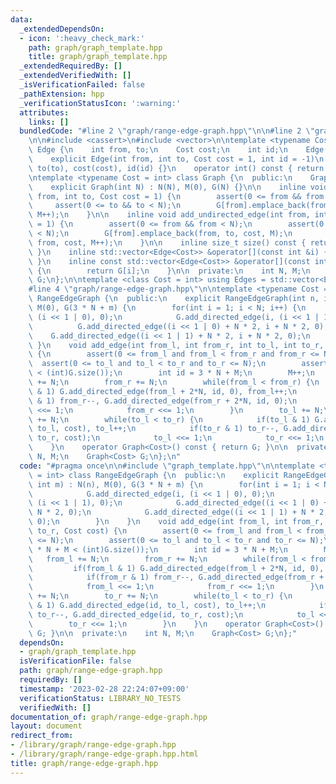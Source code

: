 ```yaml
---
data:
  _extendedDependsOn:
  - icon: ':heavy_check_mark:'
    path: graph/graph_template.hpp
    title: graph/graph_template.hpp
  _extendedRequiredBy: []
  _extendedVerifiedWith: []
  _isVerificationFailed: false
  _pathExtension: hpp
  _verificationStatusIcon: ':warning:'
  attributes:
    links: []
  bundledCode: "#line 2 \"graph/range-edge-graph.hpp\"\n\n#line 2 \"graph/graph_template.hpp\"\
    \n\n#include <cassert>\n#include <vector>\n\ntemplate <typename Cost = int> struct\
    \ Edge {\n    int from, to;\n    Cost cost;\n    int id;\n    Edge() = default;\n\
    \    explicit Edge(int from, int to, Cost cost = 1, int id = -1)\n        : from(from),\
    \ to(to), cost(cost), id(id) {}\n    operator int() const { return to; }\n};\n\
    \ntemplate <typename Cost = int> class Graph {\n  public:\n    Graph() = default;\n\
    \    explicit Graph(int N) : N(N), M(0), G(N) {}\n\n    inline void add_directed_edge(int\
    \ from, int to, Cost cost = 1) {\n        assert(0 <= from && from < N);\n   \
    \     assert(0 <= to && to < N);\n        G[from].emplace_back(from, to, cost,\
    \ M++);\n    }\n\n    inline void add_undirected_edge(int from, int to, Cost cost\
    \ = 1) {\n        assert(0 <= from && from < N);\n        assert(0 <= to && to\
    \ < N);\n        G[from].emplace_back(from, to, cost, M);\n        G[to].emplace_back(to,\
    \ from, cost, M++);\n    }\n\n    inline size_t size() const { return G.size();\
    \ }\n    inline std::vector<Edge<Cost>> &operator[](const int &i) { return G[i];\
    \ }\n    inline const std::vector<Edge<Cost>> &operator[](const int &i) const\
    \ {\n        return G[i];\n    }\n\n  private:\n    int N, M;\n    std::vector<std::vector<Edge<Cost>>>\
    \ G;\n};\n\ntemplate <class Cost = int> using Edges = std::vector<Edge<Cost>>;\n\
    #line 4 \"graph/range-edge-graph.hpp\"\n\ntemplate <typename Cost = int> class\
    \ RangeEdgeGraph {\n  public:\n    explicit RangeEdgeGraph(int n, int m) : N(n),\
    \ M(0), G(3 * N + m) {\n        for(int i = 1; i < N; i++) {\n            G.add_directed_edge(i,\
    \ (i << 1 | 0), 0);\n            G.add_directed_edge(i, (i << 1 | 1), 0);\n  \
    \          G.add_directed_edge((i << 1 | 0) + N * 2, i + N * 2, 0);\n        \
    \    G.add_directed_edge((i << 1 | 1) + N * 2, i + N * 2, 0);\n        }\n   \
    \ }\n    void add_edge(int from_l, int from_r, int to_l, int to_r, Cost cost)\
    \ {\n        assert(0 <= from_l and from_l < from_r and from_r <= N);\n      \
    \  assert(0 <= to_l and to_l < to_r and to_r <= N);\n        assert(3 * N + M\
    \ < (int)G.size());\n        int id = 3 * N + M;\n        M++;\n        from_l\
    \ += N;\n        from_r += N;\n        while(from_l < from_r) {\n            if(from_l\
    \ & 1) G.add_directed_edge(from_l + 2*N, id, 0), from_l++;\n            if(from_r\
    \ & 1) from_r--, G.add_directed_edge(from_r + 2*N, id, 0);\n            from_l\
    \ <<= 1;\n            from_r <<= 1;\n        }\n        to_l += N;\n        to_r\
    \ += N;\n        while(to_l < to_r) {\n            if(to_l & 1) G.add_directed_edge(id,\
    \ to_l, cost), to_l++;\n            if(to_r & 1) to_r--, G.add_directed_edge(id,\
    \ to_r, cost);\n            to_l <<= 1;\n            to_r <<= 1;\n        }\n\
    \    }\n    operator Graph<Cost>() const { return G; }\n\n  private:\n    int\
    \ N, M;\n    Graph<Cost> G;\n};\n"
  code: "#pragma once\n\n#include \"graph_template.hpp\"\n\ntemplate <typename Cost\
    \ = int> class RangeEdgeGraph {\n  public:\n    explicit RangeEdgeGraph(int n,\
    \ int m) : N(n), M(0), G(3 * N + m) {\n        for(int i = 1; i < N; i++) {\n\
    \            G.add_directed_edge(i, (i << 1 | 0), 0);\n            G.add_directed_edge(i,\
    \ (i << 1 | 1), 0);\n            G.add_directed_edge((i << 1 | 0) + N * 2, i +\
    \ N * 2, 0);\n            G.add_directed_edge((i << 1 | 1) + N * 2, i + N * 2,\
    \ 0);\n        }\n    }\n    void add_edge(int from_l, int from_r, int to_l, int\
    \ to_r, Cost cost) {\n        assert(0 <= from_l and from_l < from_r and from_r\
    \ <= N);\n        assert(0 <= to_l and to_l < to_r and to_r <= N);\n        assert(3\
    \ * N + M < (int)G.size());\n        int id = 3 * N + M;\n        M++;\n     \
    \   from_l += N;\n        from_r += N;\n        while(from_l < from_r) {\n   \
    \         if(from_l & 1) G.add_directed_edge(from_l + 2*N, id, 0), from_l++;\n\
    \            if(from_r & 1) from_r--, G.add_directed_edge(from_r + 2*N, id, 0);\n\
    \            from_l <<= 1;\n            from_r <<= 1;\n        }\n        to_l\
    \ += N;\n        to_r += N;\n        while(to_l < to_r) {\n            if(to_l\
    \ & 1) G.add_directed_edge(id, to_l, cost), to_l++;\n            if(to_r & 1)\
    \ to_r--, G.add_directed_edge(id, to_r, cost);\n            to_l <<= 1;\n    \
    \        to_r <<= 1;\n        }\n    }\n    operator Graph<Cost>() const { return\
    \ G; }\n\n  private:\n    int N, M;\n    Graph<Cost> G;\n};"
  dependsOn:
  - graph/graph_template.hpp
  isVerificationFile: false
  path: graph/range-edge-graph.hpp
  requiredBy: []
  timestamp: '2023-02-28 22:24:07+09:00'
  verificationStatus: LIBRARY_NO_TESTS
  verifiedWith: []
documentation_of: graph/range-edge-graph.hpp
layout: document
redirect_from:
- /library/graph/range-edge-graph.hpp
- /library/graph/range-edge-graph.hpp.html
title: graph/range-edge-graph.hpp
---
```

